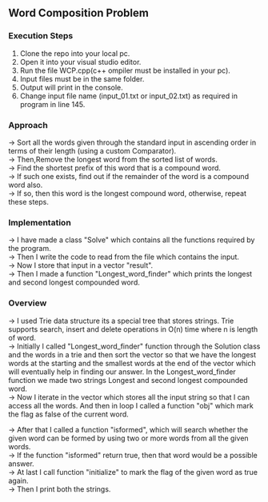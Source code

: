 ## Word Composition Problem

### Execution Steps
1) Clone the repo into your local pc.
2) Open it into your visual studio editor.
3) Run the file WCP.cpp(c++ ompiler must be installed in your pc).
4) Input files must be in the same folder.
5) Output will print in the console.
6) Change input file name (input_01.txt or input_02.txt) as required in program in line 145.

### Approach
-> Sort all the words given through the standard input in ascending order in terms of their length (using a custom Comparator). <br />
-> Then,Remove the longest word from the sorted list of words.  <br />
-> Find the shortest prefix of this word that is a compound word.  <br />
-> If such one exists, find out if the remainder of the word is a compound word also. <br /> 
-> If so, then this word is the longest compound word, otherwise, repeat these steps. <br />
### Implementation
-> I have made a class "Solve" which contains all the functions required by the program. <br />
-> Then I write the code to read from the file which contains the input. <br />
-> Now I store that input in a vector "result". <br />
-> Then I made a function "Longest_word_finder" which prints the longest and  second longest compounded word. <br />

### Overview 
-> I used Trie data structure its a special tree that stores strings. Trie supports search, insert and delete operations in O(n) time where n is length of word. <br />
-> Initially I called "Longest_word_finder" function through the Solution class and  the words in a trie and then sort the vector so that we have the longest words at the starting and the smallest words at the end of the vector which will eventually help in finding our answer. In the Longest_word_finder function we made two strings Longest and second longest compounded word. <br />
-> Now I iterate in the vector which stores all the input string so that I can access all the words. And then in loop I called a function "obj" which mark the flag as false of the current word. <br />

-> After that I called a function "isformed", which will search whether the given word can be formed by using two or more words from all the given words. <br />
-> If the function "isformed" return true, then that word would be a possible answer. <br />
-> At last I call function "initialize" to mark the flag of the given word as true again.  <br />
-> Then I print both the strings. <br />








